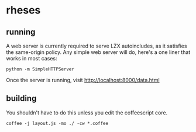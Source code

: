 rheses
======

running
--------
A web server is currently required to serve LZX autoincludes, as it satisfies the same-origin policy. Any simple web server will do, here's a one liner that works in most cases:

    python -m SimpleHTTPServer

Once the server is running, visit [http://localhost:8000/data.html]()

building
--------
You shouldn't have to do this unless you edit the coffeescript core.

    coffee -j layout.js -mo ./ -cw *.coffee


